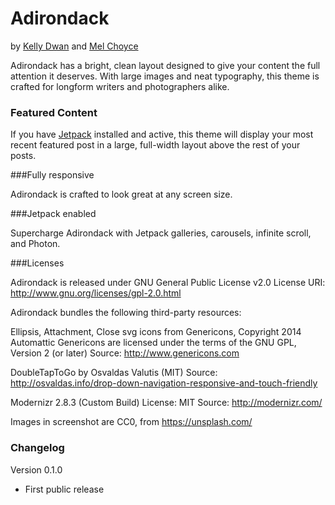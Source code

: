 Adirondack
===
by [Kelly Dwan](http://redradar.net) and [Mel Choyce](http://choycedesign.com)

Adirondack has a bright, clean layout designed to give your content the full attention it deserves. With large images and neat typography, this theme is crafted for longform writers and photographers alike.

### Featured Content

If you have [Jetpack](http://jetpack.me) installed and active, this theme will display your most recent featured post in a large, full-width layout above the rest of your posts.

###Fully responsive

Adirondack is crafted to look great at any screen size.

###Jetpack enabled

Supercharge Adirondack with Jetpack galleries, carousels, infinite scroll, and Photon.

###Licenses

Adirondack is released under GNU General Public License v2.0
License URI: http://www.gnu.org/licenses/gpl-2.0.html

Adirondack bundles the following third-party resources:

Ellipsis, Attachment, Close svg icons from Genericons, Copyright 2014 Automattic
Genericons are licensed under the terms of the GNU GPL, Version 2 (or later)
Source: http://www.genericons.com

DoubleTapToGo by Osvaldas Valutis (MIT)
Source: http://osvaldas.info/drop-down-navigation-responsive-and-touch-friendly

Modernizr 2.8.3 (Custom Build)
License: MIT
Source: http://modernizr.com/

Images in screenshot are CC0, from https://unsplash.com/

### Changelog

Version 0.1.0
* First public release
